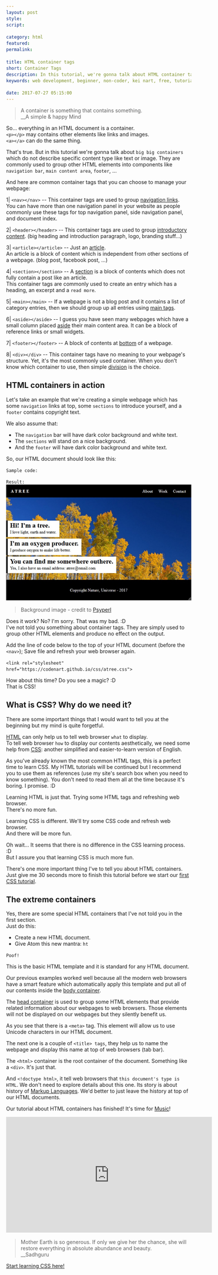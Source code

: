 ```yaml
---
layout: post
style:
script:

category: html
featured:
permalink:

title: HTML container tags
short: Container Tags
description: In this tutorial, we're gonna talk about HTML container tags and their uses. <br>A container is something that contains something. <br>Does it sound silly? :D :D :D
keywords: web development, beginner, non-coder, kei nart, free, tutorial, coding, programming, code nart, html, container, basic, template

date: 2017-07-27 05:15:00
---
```


> A container is something that contains something.  
> \_\_A simple & happy Mind

So... everything in an HTML document is a container.  
`<p></p>` may contains other elements like links and images.  
`<a></a>` can do the same thing.  

That's true. But in this tutorial we're gonna talk about `big big containers`
which do not describe specific content type like text or image. They are commonly
used to group other HTML elements into components like `navigation bar`, `main
content area`, `footer`, ...

And here are common container tags that you can choose to manage your webpage:

1| `<nav></nav>` -- This container tags are used to group
[navigation links](https://www.w3schools.com/tags/tag_nav.asp "ext").  
You can have more than one navigation panel in your website as people commonly
use these tags for top navigation panel, side navigation panel, and document index.

2| `<header></header>` -- This container tags are used to group
[introductory content](https://www.w3schools.com/tags/tag_header.asp "ext").
(big heading and introduction paragraph, logo, branding stuff...)

3| `<article></article>` -- Just an
[article](https://www.w3schools.com/tags/tag_article.asp "ext").  
An article is a block of content which is independent from other sections of a
webpage. (blog post, facebook post, ...)

4| `<section></section>` -- A
[section](https://www.w3schools.com/tags/tag_section.asp "ext") is a block of
contents which does not fully contain a post like an article.  
This container tags are commonly used to create an entry which has a heading,
an excerpt and a `read more`.

5| `<main></main>` -- If a webpage is not a blog post and it contains a list
of category entries, then we should group up all entries using
[main tags](https://www.w3schools.com/tags/tag_main.asp "ext").

6| `<aside></aside>` -- I guess you have seen many webpages which have a small
column placed [aside](https://www.w3schools.com/tags/tag_aside.asp "ext") their
main content area. It can be a block of reference links or small widgets.

7| `<footer></footer>` -- A block of contents at
[bottom](https://www.w3schools.com/TAgs/tag_footer.asp "ext") of a webpage.  

8| `<div></div>` -- This container tags have no meaning to your webpage's
structure. Yet, it's the most commonly used container. When you don't know
which container to use, then simple
[division](https://www.w3schools.com/tags/tag_div.asp "ext") is the choice.

## HTML containers in action

Let's take an example that we're creating a simple webpage which has some
`navigation` links at top, some `sections` to introduce yourself, and a
`footer` contains copyright text.

We also assume that:
- The `navigation` bar will have dark color background and white text.  
- The `sections` will stand on a nice background.  
- And the `footer` will have dark color background and white text.

So, our HTML document should look like this:

`Sample code:`
<script src="https://gist.github.com/codenart/d24a7671123cdc6105d2295150fa7e2f.js">
</script>

`Result:`
![credit to Psyperl](/images/html/4/atree.jpg)
> Background image - credit to [Psyperl](https://www.freecodecamp.org/psyperl "ext")

Does it work? No? I'm sorry. That was my bad. :D  
I've not told you something about container tags. They are simply used to group
other HTML elements and produce no effect on the output.

Add the line of code below to the top of your HTML document (before the `<nav>`);
Save file and refresh your web browser again.

`<link rel="stylesheet" href="https://codenart.github.io/css/atree.css">`

How about this time? Do you see a magic? :D  
That is CSS!

## What is CSS? Why do we need it?

There are some important things that I would want to tell you at the beginning
but my mind is quite forgetful.

[HTML](https://developer.mozilla.org/en-US/docs/Web/HTML "ext") can only help
us to tell web browser `what` to display.  
To tell web browser `how` to display our contents aesthetically, we need some
help from [CSS](https://developer.mozilla.org/en-US/docs/Web/CSS "ext"): another
simplified and easier-to-learn version of English.

As you've already known the most common HTML tags, this is a perfect time to
learn CSS. My HTML tutorials will be continued but I recommend you to use them
as references (use my site's search box when you need to know something). You
don't need to read them all at the time because it's boring. I promise. :D

Learning HTML is just that. Trying some HTML tags and refreshing web browser.  
There's no more fun.

Learning CSS is different. We'll try some CSS code and refresh web browser.  
And there will be more fun.

Oh wait... It seems that there is no difference in the CSS learning process. :D  
But I assure you that learning CSS is much more fun.

There's one more important thing I've to tell you about HTML containers.  
Just give me 30 seconds more to finish this tutorial before we start our
[first CSS tutorial](https://codenart.github.io/beauty/ "ext").

## The extreme containers

Yes, there are some special HTML containers that I've not told you in the first section.  
Just do this:

- Create a new HTML document.
- Give Atom this new mantra: `ht`

`Poof!`
<script src="https://gist.github.com/codenart/862e4da903b23cd62d38aee05726889a.js">
</script>

This is the basic HTML template and it is standard for any HTML document.  

Our previous examples worked well because all the modern web browsers have a
smart feature which automatically apply this template and put all of our contents
inside the
[body container](https://www.w3schools.com/tags/tag_body.asp "ext").

The [head container](https://www.w3schools.com/tags/tag_head.asp "ext") is used
to group some HTML elements that provide related information about our webpages
to web browsers. Those elements will not be displayed on our webpages but they
silently benefit us.

As you see that there is a `<meta>` tag. This element will allow us to use
Unicode characters in our HTML document.

The next one is a couple of `<title> tags`, they help us to name the webpage and
display this name at top of web browsers (tab bar).

The `<html>` container is the root container of the document. Something like a
`<div>`. It's just that.

And `<!doctype html>`, it tell web browsers that `this document's type is HTML`.
We don't need to explore details about this one. Its story is about history of
[Markup Languages](https://en.wikipedia.org/wiki/Markup_language "ext").
We'd better to just leave the history at top of our HTML documents.

Our tutorial about HTML containers has finished! It's time for
[Music](https://www.youtube.com/watch?v=n-BXNXvTvV4 "ext")!

<div class="embed">
   <iframe width="560" height="315"
           src="https://www.youtube.com/embed/wTeRQ16O798?ecver=1"
           frameborder="0" allowfullscreen>
   </iframe>
</div>

> Mother Earth is so generous. If only we give her the chance, she will restore
> everything in absolute abundance and beauty.  
> \_\_Sadhguru

[Start learning CSS here!](https://codenart.github.io/beauty/ "ext")
